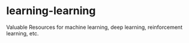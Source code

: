 # learning-learning
Valuable Resources for machine learning, deep learning, reinforcement learning, etc.
